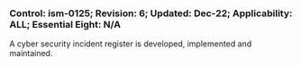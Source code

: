 ### Control: ism-0125; Revision: 6; Updated: Dec-22; Applicability: ALL; Essential Eight: N/A
<p>A cyber security incident register is developed, implemented and maintained.</p>